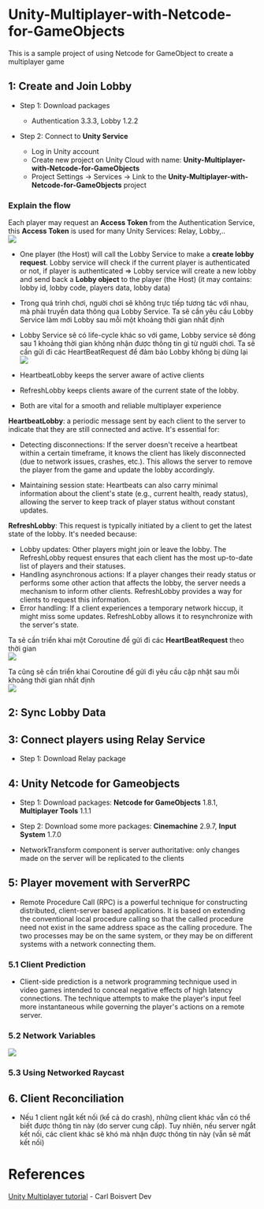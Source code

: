 # Unity-Multiplayer-with-Netcode-for-GameObjects
This is a sample project of using Netcode for GameObject to create a multiplayer game


## 1: Create and Join Lobby
- Step 1: Download packages
  - Authentication 3.3.3, Lobby 1.2.2

- Step 2: Connect to **Unity Service**
  - Log in Unity account 
  - Create new project on Unity Cloud with name: **Unity-Multiplayer-with-Netcode-for-GameObjects**
  - Project Settings -> Services -> Link to the **Unity-Multiplayer-with-Netcode-for-GameObjects** project

### Explain the flow
Each player may request an **Access Token** from the Authentication Service, this **Access Token** is used for many Unity Services: Relay, Lobby,..  
![](images/multiplayer_1.png)

- One player (the Host) will call the Lobby Service to make a **create lobby request**. Lobby service will check if the current player is authenticated or not, if player is authenticated => Lobby service will create a new lobby and send back a **Lobby object** to the player (the Host) (it may contains: lobby id, lobby code, players data, lobby data)

- Trong quá trình chơi, người chơi sẽ không trực tiếp tương tác với nhau, mà phải truyền data thông qua Lobby Service. Ta sẽ cần yêu cầu Lobby Service làm mới Lobby sau mỗi một khoảng thời gian nhất định

- Lobby Service sẽ có life-cycle khác so với game, Lobby service sẽ đóng sau 1 khoảng thời gian không nhận được thông tin gì từ người chơi. Ta sẽ cần gửi đi các HeartBeatRequest để đảm bảo Lobby không bị dừng lại 
![](images/multiplayer_2.png)


- HeartbeatLobby keeps the server aware of active clients
- RefreshLobby keeps clients aware of the current state of the lobby. 
- Both are vital for a smooth and reliable multiplayer experience

**HeartbeatLobby**: a periodic message sent by each client to the server to indicate that they are still connected and active. It's essential for:
- Detecting disconnections: If the server doesn't receive a heartbeat within a certain timeframe, it knows the client has likely disconnected (due to network issues, crashes, etc.). This allows the server to remove the player from the game and update the lobby accordingly.

- Maintaining session state: Heartbeats can also carry minimal information about the client's state (e.g., current health, ready status), allowing the server to keep track of player status without constant updates.

**RefreshLobby**: This request is typically initiated by a client to get the latest state of the lobby. It's needed because:
- Lobby updates: Other players might join or leave the lobby. The RefreshLobby request ensures that each client has the most up-to-date list of players and their statuses.
- Handling asynchronous actions: If a player changes their ready status or performs some other action that affects the lobby, the server needs a mechanism to inform other clients. RefreshLobby provides a way for clients to request this information.
- Error handling: If a client experiences a temporary network hiccup, it might miss some updates. RefreshLobby allows it to resynchronize with the server's state.

Ta sẽ cần triển khai một Coroutine để gửi đi các **HeartBeatRequest** theo thời gian   
![](images/multiplayer_3.png)

Ta cũng sẽ cần triển khai Coroutine để gửi đi yêu cầu cập nhật sau mỗi khoảng thời gian nhất định   
![](images/multiplayer_4.png)

## 2: Sync Lobby Data

## 3: Connect players using Relay Service
- Step 1: Download Relay package

## 4: Unity Netcode for Gameobjects
- Step 1: Download packages: **Netcode for GameObjects** 1.8.1, **Multiplayer Tools** 1.1.1
- Step 2: Download some more packages: **Cinemachine** 2.9.7, **Input System** 1.7.0

- NetworkTransform component is server authoritative: only changes made on the server will be replicated to the clients
## 5: Player movement with ServerRPC
- Remote Procedure Call (RPC) is a powerful technique for constructing distributed, client-server based applications. It is based on extending the conventional local procedure calling so that the called procedure need not exist in the same address space as the calling procedure. The two processes may be on the same system, or they may be on different systems with a network connecting them.

### 5.1 Client Prediction
- Client-side prediction is a network programming technique used in video games intended to conceal negative effects of high latency connections. The technique attempts to make the player's input feel more instantaneous while governing the player's actions on a remote server.

### 5.2 Network Variables
![](images/networkPrefab_structure.png)

### 5.3 Using Networked Raycast

## 6. Client Reconciliation
- Nếu 1 client ngắt kết nối (kể cả do crash), những client khác vẫn có thể biết được thông tin này (do server cung cấp). Tuy nhiên, nếu server ngắt kết nối, các client khác sẽ khó mà nhận được thông tin này (vẫn sẽ mất kết nối)

# References

<a href = "https://www.youtube.com/playlist?list=PLxmtWA2eKdQSf2EXE-tv0lmqmmdDzs0fV">Unity Multiplayer tutorial</a> - Carl Boisvert Dev